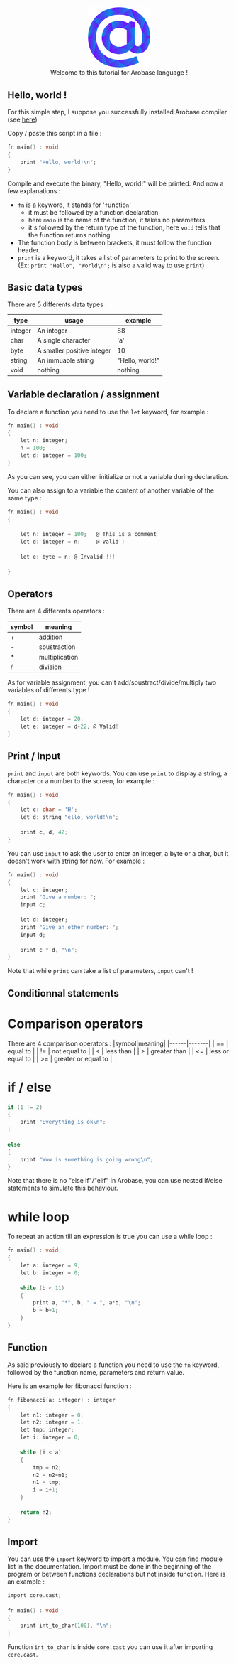 <div align="center">
    <img width="140px" src="../others/logo.png"/><br/>
    Welcome to this tutorial for Arobase language !
</div>

## Hello, world !

For this simple step, I suppose you successfully installed Arobase compiler (see [here](../README.md))

Copy / paste this script in a file : 
```c
fn main() : void
{
    print "Hello, world!\n";
}
```

Compile and execute the binary, "Hello, world!" will be printed.
And now a few explanations :
* `fn` is a keyword, it stands for '`f`unctio`n`'
    * it must be followed by a function declaration
    * here `main` is the name of the function, it takes no parameters
    * it's followed by the return type of the function, here `void` tells that the function returns nothing.
* The function body is between brackets, it must follow the function header.
* `print` is a keyword, it takes a list of parameters to print to the screen. (Ex: `print "Hello", "World\n";` is also a valid way to use `print`)


## Basic data types
There are 5 differents data types : 

| type | usage | example |
|------|-------|---------|
| integer| An integer | 88 |
| char | A single character | 'a'|
| byte | A smaller positive integer | 10 |
| string | An immuable string | "Hello, world!" |
| void | nothing | nothing

## Variable declaration / assignment

To declare a function you need to use the `let` keyword, for example :
```c
fn main() : void
{
    let n: integer;
    n = 100;
    let d: integer = 100;
}
```

As you can see, you can either initialize or not a variable during declaration.

You can also assign to a variable the content of another variable of the same type : 

```c
fn main() : void
{                        
                            
    let n: integer = 100;   @ This is a comment
    let d: integer = n;     @ Valid !

    let e: byte = n; @ Invalid !!!

}
```
## Operators 
There are 4 differents operators : 

|symbol|meaning|
|------|-------|
|  +   |addition|
|  -   |soustraction|
|  *   |multiplication|
|  /   |division|

As for variable assignment, you can't add/soustract/divide/multiply two variables of differents type !

```c
fn main() : void
{
    let d: integer = 20; 
    let e: integer = d+22; @ Valid!
}
```

## Print / Input

`print` and `input` are both keywords.
You can use `print` to display a string, a character or a number to the screen, for example : 

```c
fn main() : void
{
    let c: char = 'H';
    let d: string "ello, world!\n";

    print c, d, 42;
}
```

You can use `input` to ask the user to enter an integer, a byte or a char, but it doesn't work with string for now. For example :

```c
fn main() : void
{
    let c: integer;
    print "Give a number: ";
    input c;

    let d: integer;
    print "Give an other number: ";
    input d;

    print c * d, "\n";
}
```

Note that while `print` can take a list of parameters, `input` can't !

## Conditionnal statements

# Comparison operators

There are 4 comparison operators :
|symbol|meaning|
|------|-------|
| == | equal to |
| != | not equal to |
| < | less than |
| > | greater than |
| <= | less or equal to |
| >= | greater or equal to |

# if / else

```c
if (1 != 2) 
{
    print "Everything is ok\n";
}

else 
{
    print "Wow is something is going wrong\n";
}
```
Note that there is no "else if"/"elif" in Arobase, you can use nested if/else statements to simulate this behaviour.

# while loop
To repeat an action till an expression is true you can use a while loop : 
```c
fn main() : void
{
    let a: integer = 9;
    let b: integer = 0;

    while (b < 11)
    {
        print a, "*", b, " = ", a*b, "\n";
        b = b+1;
    }
}
```

## Function

As said previously to declare a function you need to use the `fn` keyword, followed by the function name, parameters and return value.

Here is an example for fibonacci function : 
```c
fn fibonacci(a: integer) : integer
{
    let n1: integer = 0;
    let n2: integer = 1;
    let tmp: integer;
    let i: integer = 0;

    while (i < a)
    {
        tmp = n2;
        n2 = n2+n1;
        n1 = tmp;
        i = i+1;
    }

    return n2;
}
```

## Import

You can use the `import` keyword to import a module. You can find module list in the documentation. Import must be done in the beginning of the program or between functions declarations but not inside function.
Here is an example : 

```c
import core.cast;

fn main() : void
{
    print int_to_char(100), "\n";
}
```

Function `int_to_char` is inside `core.cast` you can use it after importing `core.cast`.